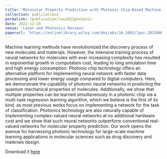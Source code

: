 ```yaml
---
title: "Molecular Property Prediction with Photonic Chip‐Based Machine Learning"
collection: publications
permalink: /publication/lau2022photonic
date: 2022-12-25
venue: 'Laser and Photonics Reviews'
paperurl: 'https://onlinelibrary.wiley.com/doi/abs/10.1002/lpor.202200698'
---
```

Machine learning methods have revolutionized the discovery process of new molecules and materials. However, the intensive training process of neural networks for molecules with ever increasing complexity has resulted in exponential growth in computation cost, leading to long simulation time and high energy consumption. Photonic chip technology offers an alternative platform for implementing neural network with faster data processing and lower energy usage compared to digital computers. Here, we demonstrate the capability of photonic neural networks in predicting the quantum mechanical properties of molecules. Additionally, we show that multiple properties can be learned simultaneously in a photonic chip via a multi-task regression learning algorithm, which we believe is the first of its kind, as most previous works focus on implementing a network for the task of classification. Photonics technology are also naturally capable of implementing complex-valued neural networks at no additional hardware cost and we show that such neural networks outperform conventional real-valued networks for molecular property prediction. Our work opens the avenue for harnessing photonic technology for large-scale machine learning applications in molecular sciences such as drug discovery and materials design.

Download it [here](https://arxiv.org/pdf/2203.02285)